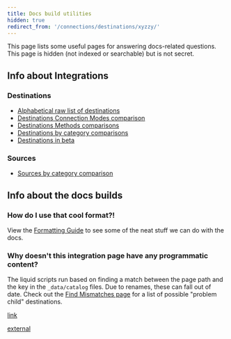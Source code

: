```yaml
---
title: Docs build utilities
hidden: true
redirect_from: '/connections/destinations/xyzzy/'
---
```


This page lists some useful pages for answering docs-related questions. This page is hidden (not indexed or searchable) but is not secret.

## Info about Integrations

### Destinations

- [Alphabetical raw list of destinations](/docs/connections/destinations/catalog/index-all/)
- [Destinations Connection Modes comparison](/docs/connections/destinations/cmodes-compare/)
- [Destinations Methods comparisons](/docs/connections/destinations/methods-compare/)
- [Destinations by category comparisons](/docs/connections/destinations/category-compare/)
- [Destinations in beta](/docs/utils/destination-betas/)

### Sources
- [Sources by category comparison](/docs/connections/sources/sources-compare/)


## Info about the docs builds

### How do I use that cool format?!

View the [Formatting Guide](/docs/utils/formatguide/) to see some of the neat stuff we can do with the docs.


### Why doesn't this integration page have any programmatic content?

The liquid scripts run based on finding a match between the page path and the key in the `_data/catalog` files. Due to renames, these can fall out of date. Check out the [Find Mismatches page](/docs/utils/find-mismatches/) for a list of possible "problem child" destinations.

[link](/dpcs/index)

[external](http://this-link-should-not-work.biz)